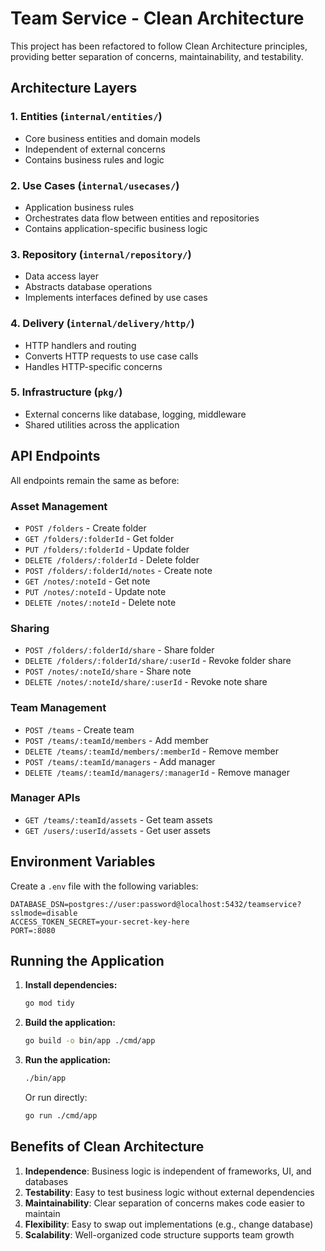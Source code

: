 # Team Service - Clean Architecture

This project has been refactored to follow Clean Architecture principles, providing better separation of concerns, maintainability, and testability.

## Architecture Layers

### 1. Entities (`internal/entities/`)
- Core business entities and domain models
- Independent of external concerns
- Contains business rules and logic

### 2. Use Cases (`internal/usecases/`)
- Application business rules
- Orchestrates data flow between entities and repositories
- Contains application-specific business logic

### 3. Repository (`internal/repository/`)
- Data access layer
- Abstracts database operations
- Implements interfaces defined by use cases

### 4. Delivery (`internal/delivery/http/`)
- HTTP handlers and routing
- Converts HTTP requests to use case calls
- Handles HTTP-specific concerns

### 5. Infrastructure (`pkg/`)
- External concerns like database, logging, middleware
- Shared utilities across the application

## API Endpoints

All endpoints remain the same as before:

### Asset Management
- `POST /folders` - Create folder
- `GET /folders/:folderId` - Get folder
- `PUT /folders/:folderId` - Update folder
- `DELETE /folders/:folderId` - Delete folder
- `POST /folders/:folderId/notes` - Create note
- `GET /notes/:noteId` - Get note
- `PUT /notes/:noteId` - Update note
- `DELETE /notes/:noteId` - Delete note

### Sharing
- `POST /folders/:folderId/share` - Share folder
- `DELETE /folders/:folderId/share/:userId` - Revoke folder share
- `POST /notes/:noteId/share` - Share note
- `DELETE /notes/:noteId/share/:userId` - Revoke note share

### Team Management
- `POST /teams` - Create team
- `POST /teams/:teamId/members` - Add member
- `DELETE /teams/:teamId/members/:memberId` - Remove member
- `POST /teams/:teamId/managers` - Add manager
- `DELETE /teams/:teamId/managers/:managerId` - Remove manager

### Manager APIs
- `GET /teams/:teamId/assets` - Get team assets
- `GET /users/:userId/assets` - Get user assets

## Environment Variables

Create a `.env` file with the following variables:

```env
DATABASE_DSN=postgres://user:password@localhost:5432/teamservice?sslmode=disable
ACCESS_TOKEN_SECRET=your-secret-key-here
PORT=:8080
```

## Running the Application

1. **Install dependencies:**
   ```bash
   go mod tidy
   ```

2. **Build the application:**
   ```bash
   go build -o bin/app ./cmd/app
   ```

3. **Run the application:**
   ```bash
   ./bin/app
   ```

   Or run directly:
   ```bash
   go run ./cmd/app
   ```

## Benefits of Clean Architecture

1. **Independence**: Business logic is independent of frameworks, UI, and databases
2. **Testability**: Easy to test business logic without external dependencies
3. **Maintainability**: Clear separation of concerns makes code easier to maintain
4. **Flexibility**: Easy to swap out implementations (e.g., change database)
5. **Scalability**: Well-organized code structure supports team growth